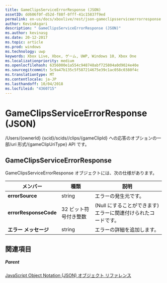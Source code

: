```yaml
---
title: GameClipsServiceErrorResponse (JSON)
assetID: dd606f0f-d52d-f88f-0fff-41c15837f9ed
permalink: en-us/docs/xboxlive/rest/json-gameclipsserviceerrorresponse.html
author: KevinAsgari
description: " GameClipsServiceErrorResponse (JSON)"
ms.author: kevinasg
ms.date: 20-12-2017
ms.topic: article
ms.prod: windows
ms.technology: uwp
keywords: Xbox Live, Xbox, ゲーム, UWP, Windows 10, Xbox One
ms.localizationpriority: medium
ms.openlocfilehash: 6356000e1a554c948748abf725804a0d9024e40e
ms.sourcegitcommit: 5c9a47b135c5f587214675e39c1ac058c0380f4c
ms.translationtype: MT
ms.contentlocale: ja-JP
ms.lasthandoff: 10/04/2018
ms.locfileid: "4360715"
---
```

# <a name="gameclipsserviceerrorresponse-json"></a>GameClipsServiceErrorResponse (JSON)
/Users/{ownerId} {scid}/scids//clips/{gameClipId} への応答のオプションの一部/uri 形式/{gameClipUriType} API です。 
<a id="ID4EN"></a>

 
## <a name="gameclipsserviceerrorresponse"></a>GameClipsServiceErrorResponse
 
GameClipsServiceErrorResponse オブジェクトには、次の仕様があります。
 
| メンバー| 種類| 説明| 
| --- | --- | --- | 
| <b>errorSource</b>| string| エラーの発生元です。| 
| <b>errorResponseCode</b>| 32 ビット符号付き整数| (Null にすることができます) エラーに関連付けられたコードです。| 
| <b>エラー メッセージ</b>| string| エラーの詳細を追加します。| 
  
<a id="ID4ECC"></a>

 
## <a name="see-also"></a>関連項目
 
<a id="ID4EEC"></a>

 
##### <a name="parent"></a>Parent 

[JavaScript Object Notation (JSON) オブジェクト リファレンス](atoc-xboxlivews-reference-json.md)

   